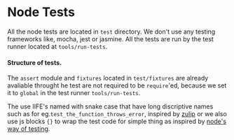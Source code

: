 # Node Tests

All the node tests are located in `test` directory.
We don't use any testing frameworks like, mocha, jest or jasmine.
All the tests are run by the test runner located at `tools/run-tests`.

#### Structure of tests.

The `assert` module and `fixtures` located in `test/fixtures`
are already avaliable throught he test are not required to be `require`'ed,
because we set it to `global` in the test runner `tools/run-tests`.

The use IIFE's named with snake case that have long discriptive names such
as for eg.`test_the_function_throws_error`, inspired by [zulip](https://github.com/zulip/zulip)
or we also use js blocks `{}` to wrap the test code for simple thing as inspired by
[node's way of testing](https://github.com/nodejs/node).
